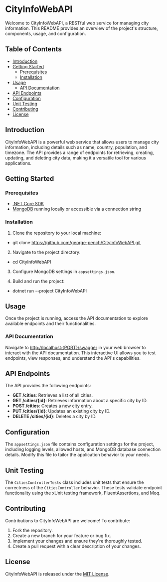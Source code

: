 # CityInfoWebAPI

Welcome to CityInfoWebAPI, a RESTful web service for managing city information. This README provides an overview of the project's structure, components, usage, and configuration.

## Table of Contents

- [Introduction](#introduction)
- [Getting Started](#getting-started)
  - [Prerequisites](#prerequisites)
  - [Installation](#installation)
- [Usage](#usage)
  - [API Documentation](#api-documentation)
- [API Endpoints](#api-endpoints)
- [Configuration](#configuration)
- [Unit Testing](#unit-testing)
- [Contributing](#contributing)
- [License](#license)

## Introduction

CityInfoWebAPI is a powerful web service that allows users to manage city information, including details such as name, country, population, and timezone. The API provides a range of endpoints for retrieving, creating, updating, and deleting city data, making it a versatile tool for various applications.

## Getting Started

### Prerequisites

- [.NET Core SDK](https://dotnet.microsoft.com/download)
- [MongoDB](https://www.mongodb.com/) running locally or accessible via a connection string

### Installation

1. Clone the repository to your local machine:
- git clone https://github.com/george-pench/CityInfoWebAPI.git

2. Navigate to the project directory:
- cd CityInfoWebAPI

3. Configure MongoDB settings in `appsettings.json`.

4. Build and run the project:
- dotnet run --project CityInfoWebAPI

## Usage

Once the project is running, access the API documentation to explore available endpoints and their functionalities.

### API Documentation

Navigate to [http://localhost:{PORT}/swagger](http://localhost:{PORT}/swagger) in your web browser to interact with the API documentation. This interactive UI allows you to test endpoints, view responses, and understand the API's capabilities.

## API Endpoints

The API provides the following endpoints:

- **GET /cities**: Retrieves a list of all cities.
- **GET /cities/{id}**: Retrieves information about a specific city by ID.
- **POST /cities**: Creates a new city entry.
- **PUT /cities/{id}**: Updates an existing city by ID.
- **DELETE /cities/{id}**: Deletes a city by ID.

## Configuration

The `appsettings.json` file contains configuration settings for the project, including logging levels, allowed hosts, and MongoDB database connection details. Modify this file to tailor the application behavior to your needs.

## Unit Testing

The `CitiesControllerTests` class includes unit tests that ensure the correctness of the `CitiesController` behavior. These tests validate endpoint functionality using the xUnit testing framework, FluentAssertions, and Moq.

## Contributing

Contributions to CityInfoWebAPI are welcome! To contribute:

1. Fork the repository.
2. Create a new branch for your feature or bug fix.
3. Implement your changes and ensure they're thoroughly tested.
4. Create a pull request with a clear description of your changes.

## License

CityInfoWebAPI is released under the [MIT License](LICENSE).
